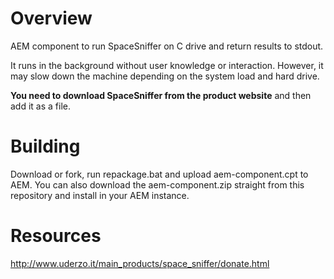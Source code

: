 # Overview #
AEM component to run SpaceSniffer on C drive and return results to stdout.

It runs in the background without user knowledge or interaction. However, it may slow down the machine depending on the system load and hard drive.

**You need to download SpaceSniffer from the product website** and then add it as a file.

# Building #
Download or fork, run repackage.bat and upload aem-component.cpt to AEM. You can also download the aem-component.zip straight from this repository and install in your AEM instance.

# Resources #
http://www.uderzo.it/main_products/space_sniffer/donate.html